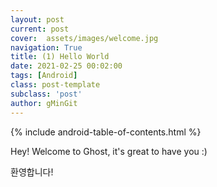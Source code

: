 ```yaml
---
layout: post
current: post
cover:  assets/images/welcome.jpg
navigation: True
title: (1) Hello World
date: 2021-02-25 00:02:00
tags: [Android]
class: post-template
subclass: 'post'
author: gMinGit
---
```


{% include android-table-of-contents.html %}

Hey! Welcome to Ghost, it's great to have you :)

환영합니다!